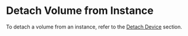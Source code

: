 # Detach Volume from Instance
To detach a volume from an instance, refer to the [Detach Device](../../instance.md) section.